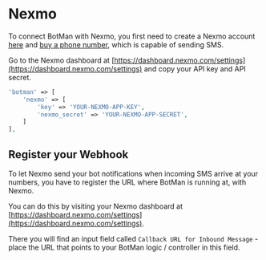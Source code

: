# Nexmo

To connect BotMan with Nexmo, you first need to create a Nexmo account [here](https://dashboard.nexmo.com/sign-up) and [buy a phone number](https://dashboard.nexmo.com/buy-numbers), which is capable of sending SMS.

Go to the Nexmo dashboard at [https://dashboard.nexmo.com/settings](https://dashboard.nexmo.com/settings) and copy your API key and API secret.

```php
'botman' => [
    'nexmo' => [
    	'key' => 'YOUR-NEXMO-APP-KEY',
    	'nexmo_secret' => 'YOUR-NEXMO-APP-SECRET',
    ]
],
```

## Register your Webhook

To let Nexmo send your bot notifications when incoming SMS arrive at your numbers, you have to register the URL where BotMan is running at,
with Nexmo.

You can do this by visiting your Nexmo dashboard at [https://dashboard.nexmo.com/settings](https://dashboard.nexmo.com/settings).

There you will find an input field called `Callback URL for Inbound Message` - place the URL that points to your BotMan logic / controller in this field.
